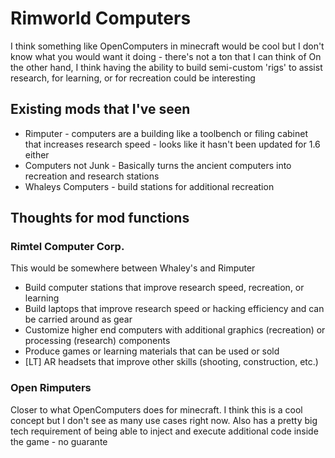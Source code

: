 # Rimworld Computers

I think something like OpenComputers in minecraft would be cool but I don't know what you would want it doing - there's not a ton that I can think of
On the other hand, I think having the ability to build semi-custom 'rigs' to assist research, for learning, or for recreation could be interesting
## Existing mods that I've seen
- Rimputer - computers are a building like a toolbench or filing cabinet that increases research speed - looks like it hasn't been updated for 1.6 either
- Computers not Junk - Basically turns the ancient computers into recreation and research stations
- Whaleys Computers - build stations for additional recreation

## Thoughts for mod functions

### Rimtel Computer Corp.
This would be somewhere between Whaley's and Rimputer 
- Build computer stations that improve research speed, recreation, or learning
- Build laptops that improve research speed or hacking efficiency and can be carried around as gear
- Customize higher end computers with additional graphics (recreation) or processing (research) components
- Produce games or learning materials that can be used or sold
- [LT] AR headsets that improve other skills (shooting, construction, etc.)



### Open Rimputers
Closer to what OpenComputers does for minecraft. I think this is a cool concept but I don't see as many use cases right now.
Also has a pretty big tech requirement of being able to inject and execute additional code inside the game - no guarante




